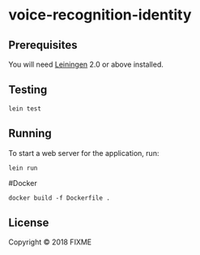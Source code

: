 # voice-recognition-identity

## Prerequisites

You will need [Leiningen][1] 2.0 or above installed.

[1]: https://github.com/technomancy/leiningen

## Testing 

    lein test 
    
## Running

To start a web server for the application, run:

    lein run 
    
#Docker 
    
    docker build -f Dockerfile .
 
## License

Copyright © 2018 FIXME
